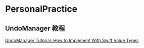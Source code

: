 # PersonalPractice

## UndoManager 教程

[UndoManager Tutorial: How to Implement With Swift Value Types][1]

[1]: https://www.raywenderlich.com/5229-undomanager-tutorial-how-to-implement-with-swift-value-types